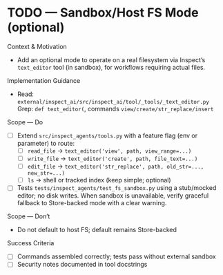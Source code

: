# TODO — Sandbox/Host FS Mode (optional)

Context & Motivation
- Add an optional mode to operate on a real filesystem via Inspect’s `text_editor` tool (in sandbox), for workflows requiring actual files.

Implementation Guidance
- Read: `external/inspect_ai/src/inspect_ai/tool/_tools/_text_editor.py`  
  Grep: `def text_editor(`, commands `view/create/str_replace/insert`

Scope — Do
- [ ] Extend `src/inspect_agents/tools.py` with a feature flag (env or parameter) to route:
  - [ ] `read_file` → `text_editor('view', path, view_range=...)`
  - [ ] `write_file` → `text_editor('create', path, file_text=...)`
  - [ ] `edit_file` → `text_editor('str_replace', path, old_str=..., new_str=...)`
  - [ ] `ls` → shell or tracked index (keep simple; optional)
- [ ] Tests `tests/inspect_agents/test_fs_sandbox.py` using a stub/mocked editor; no disk writes. When sandbox is unavailable, verify graceful fallback to Store-backed mode with a clear warning.

Scope — Don’t
- Do not default to host FS; default remains Store-backed

Success Criteria
- [ ] Commands assembled correctly; tests pass without external sandbox
- [ ] Security notes documented in tool docstrings
